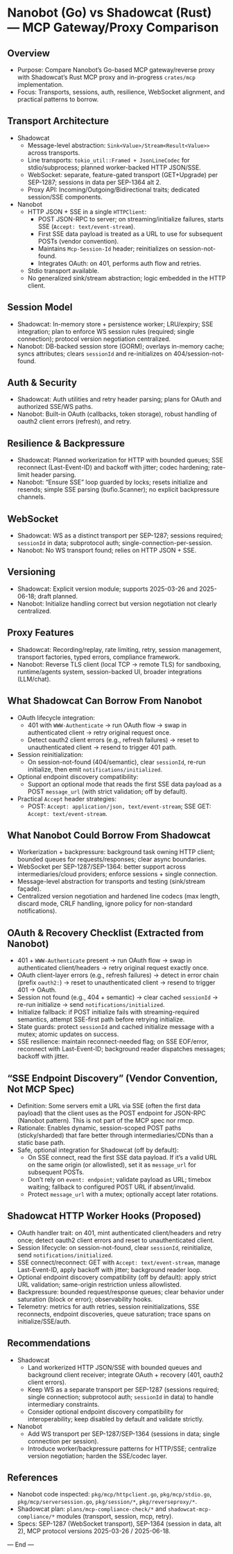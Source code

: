 # Nanobot (Go) vs Shadowcat (Rust) — MCP Gateway/Proxy Comparison

## Overview
- Purpose: Compare Nanobot’s Go-based MCP gateway/reverse proxy with Shadowcat’s Rust MCP proxy and in-progress `crates/mcp` implementation.
- Focus: Transports, sessions, auth, resilience, WebSocket alignment, and practical patterns to borrow.

## Transport Architecture
- Shadowcat
  - Message-level abstraction: `Sink<Value>/Stream<Result<Value>>` across transports.
  - Line transports: `tokio_util::Framed + JsonLineCodec` for stdio/subprocess; planned worker-backed HTTP JSON/SSE.
  - WebSocket: separate, feature-gated transport (GET+Upgrade) per SEP-1287; sessions in data per SEP-1364 alt 2.
  - Proxy API: Incoming/Outgoing/Bidirectional traits; dedicated session/SSE components.
- Nanobot
  - HTTP JSON + SSE in a single `HTTPClient`:
    - POST JSON-RPC to server; on streaming/initialize failures, starts SSE (`Accept: text/event-stream`).
    - First SSE data payload is treated as a URL to use for subsequent POSTs (vendor convention).
    - Maintains `Mcp-Session-Id` header; reinitializes on session-not-found.
    - Integrates OAuth: on 401, performs auth flow and retries.
  - Stdio transport available.
  - No generalized sink/stream abstraction; logic embedded in the HTTP client.

## Session Model
- Shadowcat: In-memory store + persistence worker; LRU/expiry; SSE integration; plan to enforce WS session rules (required; single connection); protocol version negotiation centralized.
- Nanobot: DB-backed session store (GORM); overlays in-memory cache; syncs attributes; clears `sessionId` and re-initializes on 404/session-not-found.

## Auth & Security
- Shadowcat: Auth utilities and retry header parsing; plans for OAuth and authorized SSE/WS paths.
- Nanobot: Built-in OAuth (callbacks, token storage), robust handling of oauth2 client errors (refresh), and retry.

## Resilience & Backpressure
- Shadowcat: Planned workerization for HTTP with bounded queues; SSE reconnect (Last-Event-ID) and backoff with jitter; codec hardening; rate-limit header parsing.
- Nanobot: “Ensure SSE” loop guarded by locks; resets initialize and resends; simple SSE parsing (bufio.Scanner); no explicit backpressure channels.

## WebSocket
- Shadowcat: WS as a distinct transport per SEP-1287; sessions required; `sessionId` in data; subprotocol auth; single-connection-per-session.
- Nanobot: No WS transport found; relies on HTTP JSON + SSE.

## Versioning
- Shadowcat: Explicit version module; supports 2025-03-26 and 2025-06-18; draft planned.
- Nanobot: Initialize handling correct but version negotiation not clearly centralized.

## Proxy Features
- Shadowcat: Recording/replay, rate limiting, retry, session management, transport factories, typed errors, compliance framework.
- Nanobot: Reverse TLS client (local TCP → remote TLS) for sandboxing, runtime/agents system, session-backed UI, broader integrations (LLM/chat).

## What Shadowcat Can Borrow From Nanobot
- OAuth lifecycle integration:
  - 401 with `WWW-Authenticate` → run OAuth flow → swap in authenticated client → retry original request once.
  - Detect oauth2 client errors (e.g., refresh failures) → reset to unauthenticated client → resend to trigger 401 path.
- Session reinitialization:
  - On session-not-found (404/semantic), clear `sessionId`, re-run initialize, then emit `notifications/initialized`.
- Optional endpoint discovery compatibility:
  - Support an optional mode that reads the first SSE data payload as a POST `message_url` (with strict validation; off by default).
- Practical `Accept` header strategies:
  - POST: `Accept: application/json, text/event-stream`; SSE GET: `Accept: text/event-stream`.

## What Nanobot Could Borrow From Shadowcat
- Workerization + backpressure: background task owning HTTP client; bounded queues for requests/responses; clear async boundaries.
- WebSocket per SEP-1287/SEP-1364: better support across intermediaries/cloud providers; enforce sessions + single connection.
- Message-level abstraction for transports and testing (sink/stream façade).
- Centralized version negotiation and hardened line codecs (max length, discard mode, CRLF handling, ignore policy for non-standard notifications).

## OAuth & Recovery Checklist (Extracted from Nanobot)
- 401 + `WWW-Authenticate` present → run OAuth flow → swap in authenticated client/headers → retry original request exactly once.
- OAuth client-layer errors (e.g., refresh failures) → detect in error chain (prefix `oauth2:`) → reset to unauthenticated client → resend to trigger 401 → OAuth.
- Session not found (e.g., 404 + semantic) → clear cached `sessionId` → re-run initialize → send `notifications/initialized`.
- Initialize fallback: if POST initialize fails with streaming-required semantics, attempt SSE-first path before retrying initialize.
- State guards: protect `sessionId` and cached initialize message with a mutex; atomic updates on success.
- SSE resilience: maintain reconnect-needed flag; on SSE EOF/error, reconnect with Last-Event-ID; background reader dispatches messages; backoff with jitter.

## “SSE Endpoint Discovery” (Vendor Convention, Not MCP Spec)
- Definition: Some servers emit a URL via SSE (often the first data payload) that the client uses as the POST endpoint for JSON-RPC (Nanobot pattern). This is not part of the MCP spec nor rmcp.
- Rationale: Enables dynamic, session-scoped POST paths (sticky/sharded) that fare better through intermediaries/CDNs than a static base path.
- Safe, optional integration for Shadowcat (off by default):
  - On SSE connect, read the first SSE data payload. If it’s a valid URL on the same origin (or allowlisted), set it as `message_url` for subsequent POSTs.
  - Don’t rely on `event: endpoint`; validate payload as URL; timebox waiting; fallback to configured POST URL if absent/invalid.
  - Protect `message_url` with a mutex; optionally accept later rotations.

## Shadowcat HTTP Worker Hooks (Proposed)
- OAuth handler trait: on 401, mint authenticated client/headers and retry once; detect oauth2 client errors and reset to unauthenticated client.
- Session lifecycle: on session-not-found, clear `sessionId`, reinitialize, send `notifications/initialized`.
- SSE connect/reconnect: GET with `Accept: text/event-stream`, manage Last-Event-ID, apply backoff with jitter; background reader loop.
- Optional endpoint discovery compatibility (off by default): apply strict URL validation; same-origin restriction unless allowlisted.
- Backpressure: bounded request/response queues; clear behavior under saturation (block or error); observability hooks.
- Telemetry: metrics for auth retries, session reinitializations, SSE reconnects, endpoint discoveries, queue saturation; trace spans on initialize/SSE/auth.

## Recommendations
- Shadowcat
  - Land workerized HTTP JSON/SSE with bounded queues and background client receiver; integrate OAuth + recovery (401, oauth2 client errors).
  - Keep WS as a separate transport per SEP-1287 (sessions required; single connection; subprotocol auth; `sessionId` in data) to handle intermediary constraints.
  - Consider optional endpoint discovery compatibility for interoperability; keep disabled by default and validate strictly.
- Nanobot
  - Add WS transport per SEP-1287/SEP-1364 (sessions in data; single connection per session).
  - Introduce worker/backpressure patterns for HTTP/SSE; centralize version negotiation; harden the SSE/codec layer.

## References
- Nanobot code inspected: `pkg/mcp/httpclient.go`, `pkg/mcp/stdio.go`, `pkg/mcp/serversession.go`, `pkg/session/*`, `pkg/reverseproxy/*`.
- Shadowcat plan: `plans/mcp-compliance-check/*` and `shadowcat-mcp-compliance/*` modules (transport, session, mcp, retry).
- Specs: SEP-1287 (WebSocket transport), SEP-1364 (session in data, alt 2), MCP protocol versions 2025-03-26 / 2025-06-18.

— End —
